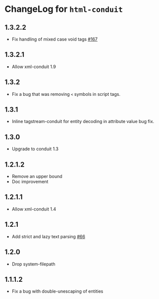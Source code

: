 # ChangeLog for `html-conduit`

## 1.3.2.2

* Fix handling of mixed case void tags [#167](https://github.com/snoyberg/xml/issues/167)

## 1.3.2.1

* Allow xml-conduit 1.9

## 1.3.2

* Fix a bug that was removing `<` symbols in script tags.

## 1.3.1

* Inline tagstream-conduit for entity decoding in attribute value bug
  fix.

## 1.3.0

* Upgrade to conduit 1.3

## 1.2.1.2

* Remove an upper bound
* Doc improvement

## 1.2.1.1

* Allow xml-conduit 1.4

## 1.2.1

* Add strict and lazy text parsing [#66](https://github.com/snoyberg/xml/pull/66)

## 1.2.0

* Drop system-filepath

## 1.1.1.2

* Fix a bug with double-unescaping of entities
